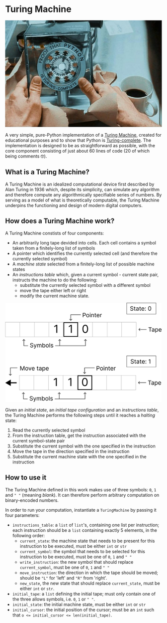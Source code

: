 # Turing Machine

<p align='center'>
    <img src='./figures/proof.png' width='800'>
</p>

A very simple, pure-Python implementation of a [Turing Machine](https://en.wikipedia.org/wiki/Turing_machine), created for educational purposes and to show that Python is [Turing-complete](https://en.wikipedia.org/wiki/Turing_completeness). The implementation is designed to be as straightforward as possible, with the core component consisting of just about 60 lines of code (20 of which being comments 🤓).

## What is a Turing Machine?

A Turing Machine is an idealized computational device first described by Alan Turing in 1936 which, despite its simplicity, can simulate any algorithm and therefore compute any algorithmically specifiable series of numbers. By serving as a model of what is theoretically computable, the Turing Machine underpins the functioning and design of modern digital computers.

## How does a Turing Machine work?

A Turing Machine constists of four components:

- An arbitrarily long tape devided into cells. Each cell contains a symbol taken from a finitely-long list of symbols
- A pointer which identifies the currently selected cell (and therefore the currently selected symbol)
- A <i>machine state</i> selected from a finitely-long list of possible machine states
- An <i>instructions table</i> which, given a current symbol - current state pair, instructs the machine to do the following:
    - substitute the currently selected symbol with a different symbol 
    - move the tape either left or right
    - modify the current machine state.

<p align='center'>
    <img src='./figures/tape.png' width='700'>
</p>

Given an <i>initial state</i>, an <i>initial tape configuration</i> and an <i>instructions table</i>, the Turing Machine performs the following steps until it reaches a <i>halting</i> state:

1. Read the currently selected symbol
2. From the instruction table, get the instruction associated with the current symbol-state pair
3. Substitute the current symbol with the one specified in the instruction
4. Move the tape in the direction specified in the instruction
5. Substitute the current machine state with the one specified in the instruction

## How to use it

The Turing Machine defined in this work makes use of three symbols: `0`, `1` and `" "` (meaning <i>blank</i>). It can therefore perform arbitrary computation on binary-encoded numbers.

In order to run your computation, instantiate a `TuringMachine` by passing it four parameters:

- `instructions_table`: a `list` of `list`'s, containing one list per instruction; each instruction should be a `list` containing exactly 5 elements, in the following order:
    - `current_state`: the machine state that needs to be present for this instruction to be executed, must be either `int` or `str`
    - `current_symbol`: the symbol that needs to be selected for this instruction to be executed, must be one of `0`, `1` and `" "`
    - `write_instruction`: the new symbol that should replace `current_symbol`, must be one of `0`, `1` and `" "`
    - `move_instruction`: the direction in which the tape should be moved; should be `"L"` for 'left' and `"R"` from 'right'.
    - `new_state`, the new state that should replace `current_state`, must be either `int` or `str`.
- `initial_tape`: a `list` defining the initial tape; must only contain one of the three allows symbols, i.e. `0`, `1` or `" "`.
- `initial_state`: the initial machine state, must be either `int` or `str`
- `initial_cursor`: the initial position of the cursor; must be an `int` such that `o <= initial_cursor <= len(initial_tape)`.

